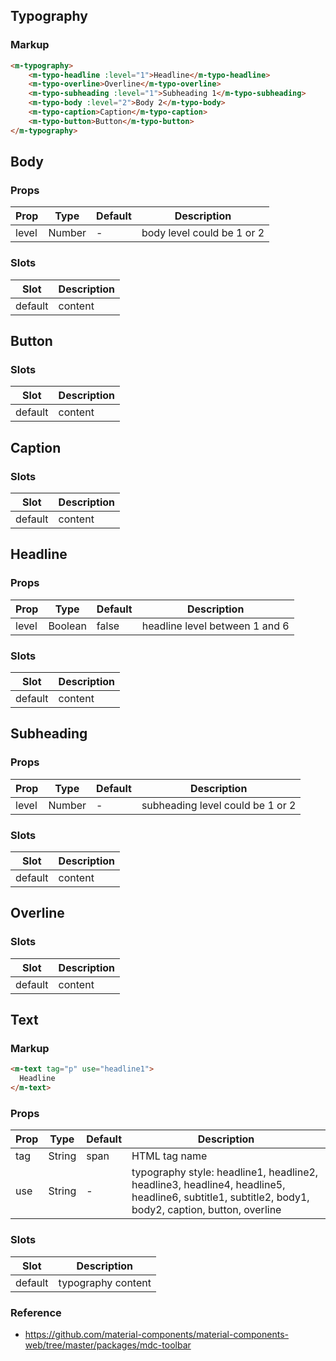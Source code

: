 ## Typography

### Markup

```html
<m-typography>
    <m-typo-headline :level="1">Headline</m-typo-headline>
    <m-typo-overline>Overline</m-typo-overline>
    <m-typo-subheading :level="1">Subheading 1</m-typo-subheading>
    <m-typo-body :level="2">Body 2</m-typo-body>
    <m-typo-caption>Caption</m-typo-caption>
    <m-typo-button>Button</m-typo-button>
</m-typography>
```

## Body

### Props

| Prop | Type | Default | Description |
|------|------|---------|-------------|
| level | Number | - | body level could be 1 or 2 |

### Slots

| Slot | Description |
|------|-------------|
| default | content |

## Button

### Slots

| Slot | Description |
|------|-------------|
| default | content |

## Caption

### Slots

| Slot | Description |
|------|-------------|
| default | content |

## Headline

### Props

| Prop | Type | Default | Description |
|------|------|---------|-------------|
| level | Boolean | false | headline level between 1 and 6 |

### Slots

| Slot | Description |
|------|-------------|
| default | content |

## Subheading

### Props

| Prop | Type | Default | Description |
|------|------|---------|-------------|
| level | Number | - | subheading level could be 1 or 2 |

### Slots

| Slot | Description |
|------|-------------|
| default | content |

## Overline

### Slots

| Slot | Description |
|------|-------------|
| default | content |


## Text

### Markup

```html
<m-text tag="p" use="headline1">
  Headline
</m-text>
```

### Props

| Prop | Type | Default | Description |
|------|------|---------|-------------|
| tag | String | span | HTML tag name |
| use | String | - | typography style: headline1, headline2, headline3, headline4, headline5, headline6, subtitle1, subtitle2, body1, body2, caption, button, overline |

### Slots

| Slot | Description |
|------|-------------|
| default | typography content |

### Reference

- https://github.com/material-components/material-components-web/tree/master/packages/mdc-toolbar
